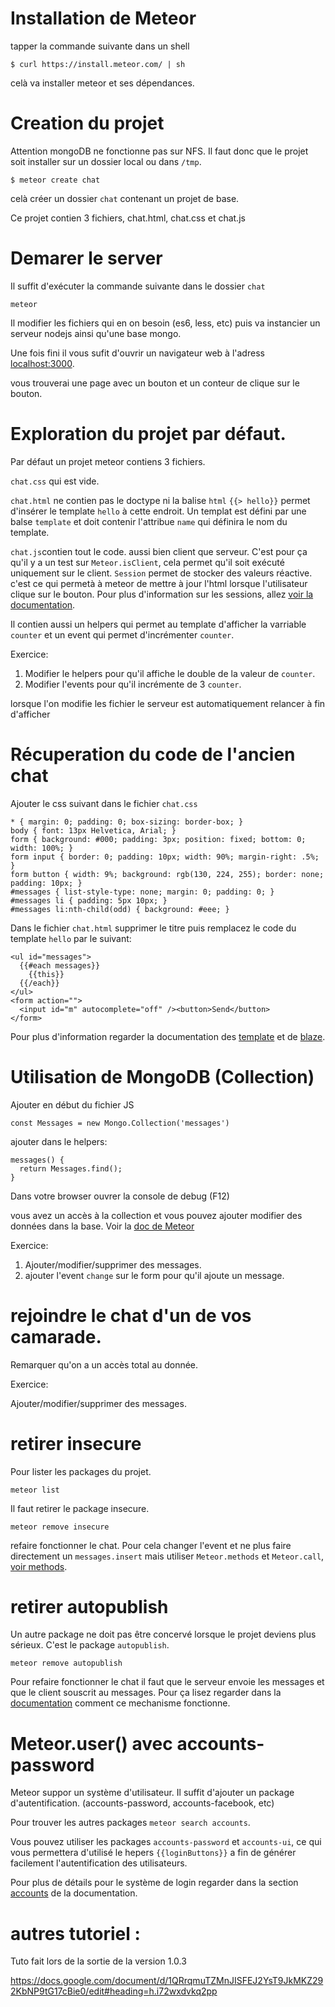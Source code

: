 
# Installation de Meteor

tapper la commande suivante dans un shell

```
$ curl https://install.meteor.com/ | sh
```

celà va installer meteor et ses dépendances.

# Creation du projet

Attention mongoDB ne fonctionne pas sur NFS. Il faut donc que le projet soit installer
sur un dossier local ou dans `/tmp`.

```
$ meteor create chat
```


celà créer un dossier `chat` contenant un projet de base.

Ce projet contien 3 fichiers, chat.html, chat.css et chat.js

# Demarer le server

Il suffit d'exécuter la commande suivante dans le dossier `chat`

```
meteor
```

Il modifier les fichiers qui en on besoin (es6, less, etc) puis va instancier un serveur nodejs ainsi qu'une base mongo.

Une fois fini il vous sufit d'ouvrir un navigateur web à l'adress [localhost:3000](http://localhost:3000).

vous trouverai une page avec un bouton et un conteur de clique sur le bouton.

# Exploration du projet par défaut.

Par défaut un projet meteor contiens 3 fichiers.

`chat.css` qui est vide.

`chat.html` ne contien pas le doctype ni la balise `html`
`{{> hello}}` permet d'insérer le template `hello` à cette endroit.
Un templat est défini par une balse `template` et doit contenir l'attribue `name` qui
définira le nom du template.

`chat.js`contien tout le code. aussi bien client que serveur. C'est pour ça qu'il y a un test sur `Meteor.isClient`, cela permet qu'il soit exécuté uniquement sur le client.
`Session` permet de stocker des valeurs réactive. c'est ce qui permetà à meteor de mettre à jour l'html lorsque l'utilisateur clique sur le bouton. Pour plus d'information sur les sessions, allez [voir la documentation](http://docs.meteor.com/#/full/session).

Il contien aussi un helpers qui permet au template d'afficher la varriable `counter` et un event qui permet d'incrémenter `counter`.

Exercice:

1. Modifier le helpers pour qu'il affiche le double de la valeur de  `counter`.
2. Modifier l'events pour qu'il incrémente de 3 `counter`.


lorsque l'on modifie les fichier le serveur est automatiquement relancer à fin d'afficher

# Récuperation du code de l'ancien chat

Ajouter le css suivant dans le fichier `chat.css`

```
* { margin: 0; padding: 0; box-sizing: border-box; }
body { font: 13px Helvetica, Arial; }
form { background: #000; padding: 3px; position: fixed; bottom: 0; width: 100%; }
form input { border: 0; padding: 10px; width: 90%; margin-right: .5%; }
form button { width: 9%; background: rgb(130, 224, 255); border: none; padding: 10px; }
#messages { list-style-type: none; margin: 0; padding: 0; }
#messages li { padding: 5px 10px; }
#messages li:nth-child(odd) { background: #eee; }
```

Dans le fichier `chat.html` supprimer le titre puis remplacez le code du template `hello` par le suivant:

```
<ul id="messages">
  {{#each messages}}
    {{this}}
  {{/each}}
</ul>
<form action="">
  <input id="m" autocomplete="off" /><button>Send</button>
</form>
```

Pour plus d'information regarder la documentation des [template](http://docs.meteor.com/#/full/templates_api) et de [blaze](http://docs.meteor.com/#/full/blaze_render).

# Utilisation de MongoDB (Collection)

Ajouter en début du fichier JS
```
const Messages = new Mongo.Collection('messages')
```

ajouter dans le helpers:
```
messages() {
  return Messages.find();
}
```

Dans votre browser ouvrer la console de debug (F12)

vous avez un accès à la collection et vous pouvez ajouter modifier des données dans la base.
Voir la [doc de Meteor](http://docs.meteor.com/#/full/mongo_collection)

Exercice:

1. Ajouter/modifier/supprimer des messages.
2. ajouter l'event `change` sur le form pour qu'il ajoute un message.

# rejoindre le chat d'un de vos camarade.

Remarquer qu'on a un accès total au donnée.

Exercice:

Ajouter/modifier/supprimer des messages.

# retirer insecure

Pour lister les packages du projet.

```
meteor list
```

Il faut retirer le package insecure.

```
meteor remove insecure
```


refaire fonctionner le chat. Pour cela changer l'event et ne plus faire directement un `messages.insert` mais utiliser `Meteor.methods` et `Meteor.call`, [voir methods](http://docs.meteor.com/#/full/meteor_methods).

# retirer autopublish

Un autre package ne doit pas être concervé lorsque le projet deviens plus sérieux. C'est le package `autopublish`.

```
meteor remove autopublish
```

Pour refaire fonctionner le chat il faut que le serveur envoie les messages et que le client souscrit au messages. Pour ça lisez regarder dans la [documentation](http://docs.meteor.com/#/full/meteor_publish) comment ce mechanisme fonctionne.


# Meteor.user() avec accounts-password

Meteor suppor un système d'utilisateur. Il suffit d'ajouter un package d'autentification. (accounts-password, accounts-facebook, etc)

Pour trouver les autres packages `meteor search accounts`.

Vous pouvez utiliser les packages `accounts-password` et `accounts-ui`, ce qui vous permettera d'utilisé le hepers `{{loginButtons}}` a fin de générer facilement l'autentification des utilisateurs.

Pour plus de détails pour le système de login regarder dans la section [accounts](http://docs.meteor.com/#/full/accounts_api) de la documentation.


# autres tutoriel :

Tuto fait lors de la sortie de la version 1.0.3

https://docs.google.com/document/d/1QRrqmuTZMnJISFEJ2YsT9JkMKZ292KbNP9tG17cBie0/edit#heading=h.i72wxdvkq2pp
